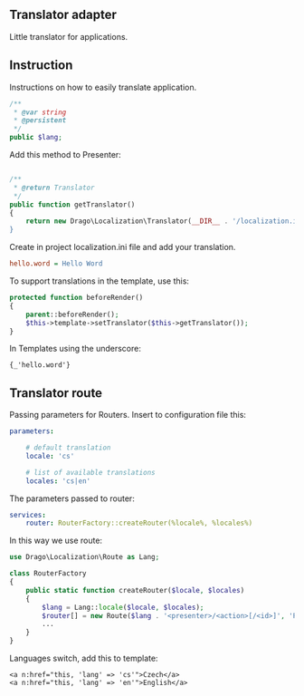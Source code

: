 ## Translator adapter

Little translator for applications.

## Instruction

Instructions on how to easily translate application.

```php
/**
 * @var string
 * @persistent
 */
public $lang;
```

Add this method to Presenter:

```php

/**
 * @return Translator
 */
public function getTranslator()
{
	return new Drago\Localization\Translator(__DIR__ . '/localization.ini);
}
```

Create in project localization.ini file and add your translation.

```ini
hello.word = Hello Word
```

To support translations in the template, use this:

```php
protected function beforeRender()
{
	parent::beforeRender();
	$this->template->setTranslator($this->getTranslator());
}
```

In Templates using the underscore:

```latte
{_'hello.word'}
```

## Translator route

Passing parameters for Routers. Insert to configuration file this:

```yaml
parameters:

	# default translation
	locale: 'cs'

	# list of available translations
	locales: 'cs|en'

```

The parameters passed to router:

```yaml
services:
	router: RouterFactory::createRouter(%locale%, %locales%)
```

In this way we use route:

```php
use Drago\Localization\Route as Lang;

class RouterFactory
{
	public static function createRouter($locale, $locales)
	{
		$lang = Lang::locale($locale, $locales);
		$router[] = new Route($lang . '<presenter>/<action>[/<id>]', 'Presenter:action');
		...
	}
}
```

Languages switch, add this to template:

```latte
<a n:href="this, 'lang' => 'cs'">Czech</a>
<a n:href="this, 'lang' => 'en'">English</a>
```
